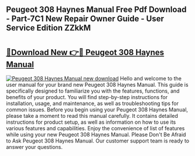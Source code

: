 ## Peugeot 308 Haynes Manual Free Pdf Download - Part-7C1 New Repair Owner Guide - User Service Edition ZZkkM

# <h2><a href="http://cf2192.oget.top/?id=Peugeot+308+Haynes+Manual">🔗Download New 👉🔴 Peugeot 308 Haynes Manual</a></h2>

[![Peugeot 308 Haynes Manual new download](https://i.imgur.com/5g1atiW.png)](http://cf2192.oget.top/?id=Peugeot+308+Haynes+Manual)
Hello and welcome to the user manual for your brand new Peugeot 308 Haynes Manual. This guide is specifically designed to familiarize you with the features, functions, and benefits of your product. You will find step-by-step instructions for installation, usage, and maintenance, as well as troubleshooting tips for common issues. Before you begin using your Peugeot 308 Haynes Manual, please take a moment to read this manual carefully. It contains detailed instructions for product setup, as well as information on how to use its various features and capabilities. Enjoy the convenience of list of features while using your new Peugeot 308 Haynes Manual. Please Don't Be Afraid to Ask Peugeot 308 Haynes Manual. Our customer support team is ready to answer your questions.

